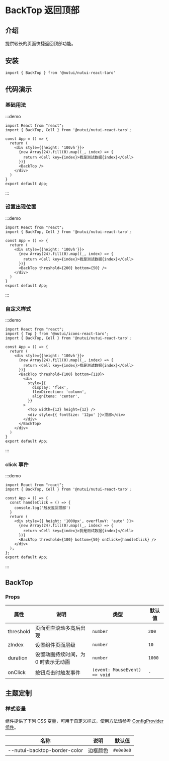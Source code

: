 # BackTop 返回顶部

## 介绍

提供较长的页面快捷返回顶部功能。

## 安装

```tsx
import { BackTop } from '@nutui/nutui-react-taro'
```

## 代码演示

### 基础用法

:::demo

```tsx
import React from "react";
import { BackTop, Cell } from '@nutui/nutui-react-taro';

const App = () => {
  return (
    <div style={{height: '100vh'}}>
      {new Array(24).fill(0).map((_, index) => {
        return <Cell key={index}>我是测试数据{index}</Cell>
      })}
      <BackTop />
    </div>
  )
}
export default App;
```

:::

### 设置出现位置

:::demo

```tsx
import React from "react";
import { BackTop, Cell } from '@nutui/nutui-react-taro';

const App = () => {
  return (
    <div style={{height: '100vh'}}>
      {new Array(24).fill(0).map((_, index) => {
        return <Cell key={index}>我是测试数据{index}</Cell>
      })}
      <BackTop threshold={200} bottom={50} />
    </div>
  )
}
export default App;
```

:::

### 自定义样式

:::demo

```tsx
import React from "react";
import { Top } from '@nutui/icons-react-taro';
import { BackTop, Cell } from '@nutui/nutui-react-taro';

const App = () => {
  return (
    <div style={{height: '100vh'}}>
      {new Array(24).fill(0).map((_, index) => {
        return <Cell key={index}>我是测试数据{index}</Cell>
      })}
      <BackTop threshold={100} bottom={110}>
        <div
          style={{
            display: 'flex',
            flexDirection: 'column',
            alignItems: 'center',
          }}
        >
          <Top width={12} height={12} />
          <div style={{ fontSize: '12px' }}>顶部</div>
        </div>
      </BackTop>
    </div>
  )
}
export default App;
```

:::

### click 事件

:::demo

```tsx
import React from "react";
import { BackTop, Cell } from '@nutui/nutui-react-taro';

const App = () => {
  const handleClick = () => {
    console.log('触发返回顶部')
  }
  return (
    <div style={{ height: '1000px', overflowY: 'auto' }}>
      {new Array(24).fill(0).map((_, index) => {
        return <Cell key={index}>我是测试数据{index}</Cell>
      })}
      <BackTop threshold={100} bottom={50} onClick={handleClick} />
    </div>
  );
};
export default App;
```

:::

## BackTop

### Props

| 属性 | 说明 | 类型 | 默认值 |
| --- | --- | --- | --- |
| threshold | 页面垂直滚动多高后出现 | `number` | `200` |
| zIndex | 设置组件页面层级 | `number` | `10` |
| duration | 设置动画持续时间，为 0 时表示无动画 | `number` | `1000` |
| onClick | 按钮点击时触发事件 | `(event: MouseEvent) => void` | `-` |

## 主题定制

### 样式变量

组件提供了下列 CSS 变量，可用于自定义样式，使用方法请参考 [ConfigProvider 组件](#/zh-CN/component/configprovider)。

| 名称 | 说明 | 默认值 |
| --- | --- | --- |
| \--nutui-backtop-border-color | 边框颜色 | `#e0e0e0` |